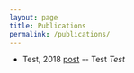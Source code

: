 ```yaml
---
layout: page
title: Publications
permalink: /publications/
---
```

- Test, 2018 [post](https://arxiv.org/)
-- Test
*Test*